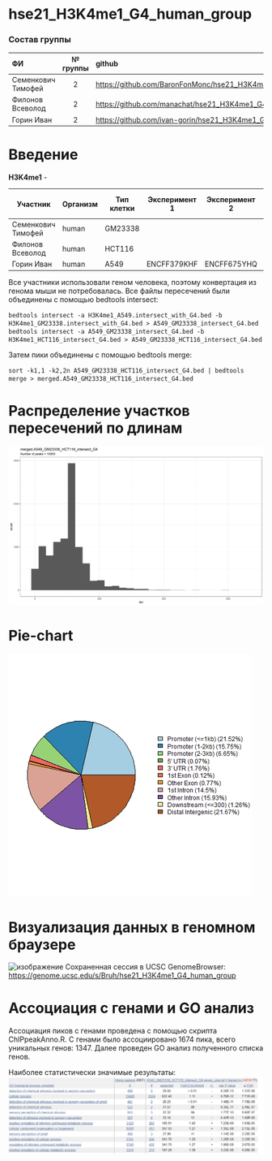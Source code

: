 # hse21_H3K4me1_G4_human_group

### Состав группы
|         ФИ        | № группы  |                              github                              |
|:------------------|:---------:|:-----------------------------------------------------------------|
| Семенкович Тимофей|    2      | https://github.com/BaronFonMonc/hse21_H3K4me1_G4_human           |
| Филонов Всеволод  |    2      | https://github.com/manachat/hse21_H3K4me1_G4_human               |
| Горин Иван        |    2      | https://github.com/ivan-gorin/hse21_H3K4me1_G4_human             |

# Введение
**H3K4me1** - 

| Участник | Организм | Тип клетки | Эксперимент 1 | Эксперимент 2 | Вторичная стр-ра ДНК |  |
|--|--|--|--|--|--|--|
| Семенкович Тимофей | human | GM23338 |  |  | G4_seq_Li_K |  |
| Филонов Всеволод | human | HCT116 |  |  |  G4_seq_Li_K |  |
| Горин Иван | human | А549 | ENCFF379KHF | ENCFF675YHQ |  G4_seq_Li_K |  |

Все участники использовали геном человека, поэтому конвертация из генома мыши не потребовалась.
Все файлы пересечений были объединены с помощью bedtools intersect:
```
bedtools intersect -a H3K4me1_A549.intersect_with_G4.bed -b H3K4me1_GM23338.intersect_with_G4.bed > A549_GM23338_intersect_G4.bed
bedtools intersect -a A549_GM23338_intersect_G4.bed -b H3K4me1_HCT116_intersect_G4.bed > A549_GM23338_HCT116_intersect_G4.bed
```
Затем пики объединены с помощью bedtools merge:
```
sort -k1,1 -k2,2n A549_GM23338_HCT116_intersect_G4.bed | bedtools merge > merged.A549_GM23338_HCT116_intersect_G4.bed
```

# Распределение участков пересечений по длинам
![a](images/len_hist.merged.A549_GM23338_HCT116_intersect_G4.jpg)

# Pie-chart
![a](images/chip_seeker.merged.A549_GM23338_HCT116_intersect_G4.plotAnnoPie.png)

# Визуализация данных в геномном браузере
![изображение](https://user-images.githubusercontent.com/55275328/121415590-95b32d80-c970-11eb-9b0f-6453d3d97323.png)
Сохраненная сессия в UCSC GenomeBrowser: https://genome.ucsc.edu/s/Bruh/hse21_H3K4me1_G4_human_group 

# Ассоциация с генами и GO анализ
Ассоциация пиков с генами проведена с помощью скрипта ChIPpeakAnno.R. С генами было ассоциировано 1674 пика, всего уникальных генов: 1347.
Далее проведен GO анализ полученного списка генов.

Наиболее статистически значимые результаты:
![a](images/most_significant.png)
